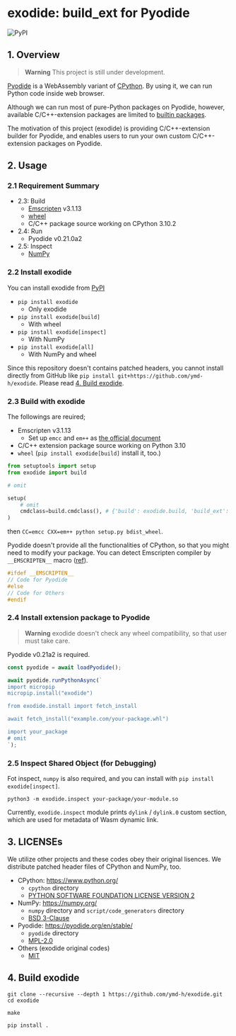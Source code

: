 # exodide: build_ext for Pyodide

![PyPI](https://img.shields.io/pypi/v/exodide)

## 1. Overview

> **Warning**
> This project is still under development.


[Pyodide](https://pyodide.org/en/stable/index.html) is a WebAssembly
variant of [CPython](https://www.python.org/). By using it, we can run
Python code inside web browser.

Although we can run most of pure-Python packages on Pyodide, however,
available C/C++-extension packages are limited to
[builtin packages](https://pyodide.org/en/stable/usage/packages-in-pyodide.html).

The motivation of this project (exodide) is providing C/C++-extension
builder for Pyodide, and enables users to run your own custom
C/C++-extension packages on Pyodide.

## 2. Usage

### 2.1 Requirement Summary

* 2.3: Build
  * [Emscripten](https://emscripten.org/) v3.1.13
  * [wheel](https://github.com/pypa/wheel)
  * C/C++ package source working on CPython 3.10.2
* 2.4: Run
  * Pyodide v0.21.0a2
* 2.5: Inspect
  * [NumPy](https://numpy.org/)


### 2.2 Install exodide

You can install exodide from [PyPI](https://pypi.org/project/exodide/)

* `pip install exodide`
  * Only exodide
* `pip install exodide[build]`
  * With wheel
* `pip install exodide[inspect]`
  * With NumPy
* `pip install exodide[all]`
  * With NumPy and wheel


Since this repository doesn't contains patched headers, you cannot
install directly from GitHub like `pip install git+https://github.com/ymd-h/exodide`.
Please read [4. Build exodide](https://github.com/ymd-h/exodide#4-build-exodide).

### 2.3 Build with exodide
The followings are reuired;

* Emscripten v3.1.13
  * Set up `emcc` and `em++` as [the official document](https://emscripten.org/docs/getting_started/downloads.html)
* C/C++ extension package source working on Python 3.10
* `wheel` (`pip install exodide[build]` install it, too.)


```python:setup.py
from setuptools import setup
from exodide import build

# omit

setup(
    # omit
    cmdclass=build.cmdclass(), # {'build': exodide.build, 'build_ext': exodide.build_ext}
)
```

then `CC=emcc CXX=em++ python setup.py bdist_wheel`.


Pyodide doesn't provide all the functionalities of CPython, so that
you might need to modify your package. You can detect Emscripten
compiler by `__EMSCRIPTEN__` macro ([ref](https://emscripten.org/docs/compiling/Building-Projects.html#detecting-emscripten-in-preprocessor)).

```cpp
#ifdef __EMSCRIPTEN__
// Code for Pyodide
#else
// Code for Others
#endif
```

### 2.4 Install extension package to Pyodide
> **Warning**
> exodide doesn't check any wheel compatibility, so that user must take care.


Pyodide v0.21a2 is required.

```javascript
const pyodide = await loadPyodide();

await pyodide.runPythonAsync(`
import micropip
micropip.install("exodide")

from exodide.install import fetch_install

await fetch_install("example.com/your-package.whl")

import your_package
# omit
`);
```

### 2.5 Inspect Shared Object (for Debugging)
Fot inspect, `numpy` is also required, and you can install with
`pip install exodide[inspect]`.


```shell
python3 -m exodide.inspect your-package/your-module.so
```

Currently, `exodide.inspect` module prints `dylink` / `dylink.0`
custom section, which are used for metadata of Wasm dynamic link.


## 3. LICENSEs

We utilize other projects and these codes obey their original lisences.
We distribute patched header files of CPython and NumPy, too.

* CPython: https://www.python.org/
  * `cpython` directory
  * [PYTHON SOFTWARE FOUNDATION LICENSE VERSION 2](https://github.com/python/cpython/blob/main/LICENSE)
* NumPy: https://numpy.org/
  * `numpy` directory and `script/code_generators` directory
  * [BSD 3-Clause](https://github.com/numpy/numpy/blob/main/LICENSE.txt)
* Pyodide: https://pyodide.org/en/stable/
  * `pyodide` directory
  * [MPL-2.0](https://github.com/pyodide/pyodide/blob/main/LICENSE)
* Others (exodide original codes)
  * [MIT](https://github.com/ymd-h/exodide/blob/master/LICENSE)


## 4. Build exodide

```shell
git clone --recursive --depth 1 https://github.com/ymd-h/exodide.git
cd exodide

make

pip install .
```
